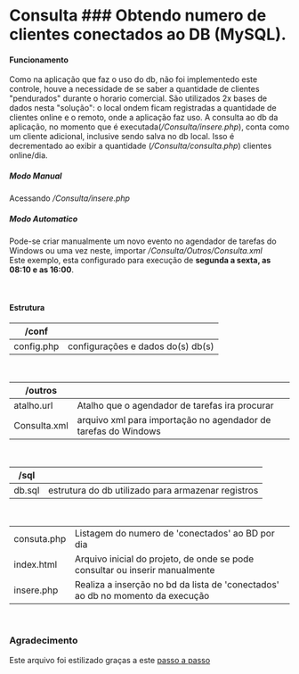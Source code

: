 # Consulta ### Obtendo numero de clientes conectados ao DB (MySQL).

#### Funcionamento
Como na aplicação que faz o uso do db, não foi implementedo este controle, houve a necessidade de se saber a quantidade de clientes "pendurados" durante o horario comercial. São utilizados 2x bases de dados nesta "solução": o local ondem ficam registradas a quantidade de clientes online e o remoto, onde a aplicação faz uso. A consulta ao db da aplicação, no momento que é executada(_/Consulta/insere.php_), conta como um cliente adicional, inclusive sendo salva no db local. Isso é decrementado ao exibir a quantidade (_/Consulta/consulta.php_) clientes online/dia.

##### Modo Manual 
Acessando _/Consulta/insere.php_ 

##### Modo Automatico
Pode-se criar manualmente um novo evento no agendador de tarefas do Windows ou uma vez neste, importar _/Consulta/Outros/Consulta.xml_<br>
Este exemplo, esta configurado para execução de **segunda a sexta, as 08:10 e as 16:00**.

<br>

#### Estrutura

|    /conf    ||
|------------|------------|
| config.php | configurações e dados do(s) db(s)|
<br>

|    /outros    ||
|------------|------------|
| atalho.url | Atalho que o agendador de tarefas ira procurar |
| Consulta.xml | arquivo xml para importação no agendador de tarefas do Windows |
<br>

|    /sql    ||
|------------|------------|
| db.sql | estrutura do db utilizado para armazenar registros |
<br>

|||
|------------|------------|
| consuta.php | Listagem do numero de 'conectados' ao BD por dia |
| index.html | Arquivo inicial do projeto, de onde se pode consultar ou inserir manualmente |
| insere.php | Realiza a inserção no bd da lista de 'conectados' ao db no momento da execução |
<br>

### Agradecimento
Este arquivo foi estilizado graças a este [passo a passo](https://medium.com/@raullesteves/github-como-fazer-um-readme-md-bonitão-c85c8f154f8)
